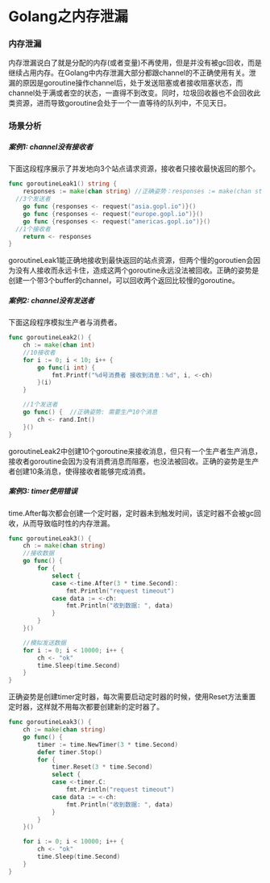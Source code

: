 # Golang之内存泄漏

### 内存泄漏

内存泄漏说白了就是分配的内存\(或者变量\)不再使用，但是并没有被gc回收，而是继续占用内存。在Golang中内存泄漏大部分都跟channel的不正确使用有关。泄漏的原因是goroutine操作channel后，处于发送阻塞或者接收阻塞状态，而channel处于满或者空的状态，一直得不到改变。同时，垃圾回收器也不会回收此类资源，进而导致goroutine会处于一个一直等待的队列中，不见天日。

### 场景分析

##### 案例1: channel没有接收者

下面这段程序展示了并发地向3个站点请求资源，接收者只接收最快返回的那个。

```go
func goroutineLeak1() string {
	responses := make(chan string) //正确姿势：responses := make(chan string, 3)
  //3个发送者
	go func {responses <- request("asia.gopl.io")}()
	go func {responses <- request("europe.gopl.io")}()
	go func {responses <- request("americas.gopl.io")}()
  //1个接收者
	return <- responses
}
```

goroutineLeak1能正确地接收到最快返回的站点资源，但两个慢的goroutien会因为没有人接收而永远卡住，造成这两个goroutine永远没法被回收。正确的姿势是创建一个带3个buffer的channel，可以回收两个返回比较慢的goroutine。

##### 案例2: channel没有发送者

下面这段程序模拟生产者与消费者。

```go
func goroutineLeak2() {
	ch := make(chan int)
	//10接收者
	for i := 0; i < 10; i++ {
		go func(i int) {
			fmt.Printf("%d号消费者 接收到消息：%d", i, <-ch)
		}(i)
	}

	//1个发送者
	go func() {  //正确姿势: 需要生产10个消息
		ch <- rand.Int()
	}()
}
```

goroutineLeak2中创建10个goroutine来接收消息，但只有一个生产者生产消息，接收者goroutine会因为没有消费消息而阻塞，也没法被回收。正确的姿势是生产者创建10条消息，使得接收者能够完成消费。

##### 案例3: timer使用错误

time.After每次都会创建一个定时器，定时器未到触发时间，该定时器不会被gc回收，从而导致临时性的内存泄漏。

```go
func goroutineLeak3() {
	ch := make(chan string)
	//接收数据
	go func() {
		for {
			select {
			case <-time.After(3 * time.Second):
				fmt.Println("request timeout")
			case data := <-ch:
				fmt.Println("收到数据: ", data)
			}
		}
	}()

	//模拟发送数据
	for i := 0; i < 10000; i++ {
		ch <- "ok"
		time.Sleep(time.Second)
	}
}
```

正确姿势是创建timer定时器，每次需要启动定时器的时候，使用Reset方法重置定时器，这样就不用每次都要创建新的定时器了。

```go
func goroutineLeak3() {
	ch := make(chan string)
	go func() {
		timer := time.NewTimer(3 * time.Second)
		defer timer.Stop()
		for {
			timer.Reset(3 * time.Second)
			select {
			case <-timer.C:
				fmt.Println("request timeout")
			case data := <-ch:
				fmt.Println("收到数据: ", data)
			}
		}
	}()

	for i := 0; i < 10000; i++ {
		ch <- "ok"
		time.Sleep(time.Second)
	}
}
```

